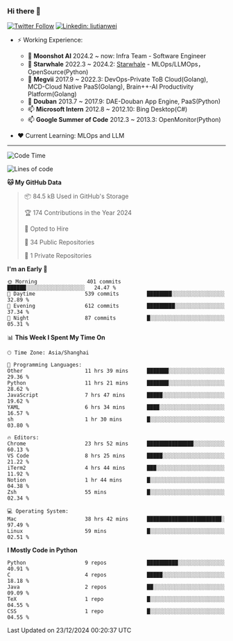 ### Hi there 👋

[![Twitter Follow](https://img.shields.io/twitter/follow/tianweidut?style=social)](https://twitter.com/tianweidut)
[![Linkedin: liutianwei](https://img.shields.io/badge/-liutianwei-blue?style=flat-square&logo=Linkedin&logoColor=white&link=https://www.linkedin.com/in/liutianwei/)](https://www.linkedin.com/in/liutianwei/)

- ⚡ Working Experience:
  - 🔭 **Moonshot AI**  2024.2 ~ now: Infra Team - Software Engineer
  - 🌱 **Starwhale** 2022.3 ~ 2024.2: [Starwhale](https://github.com/star-whale/starwhale) - MLOps/LLMOps，OpenSource(Python)
  - 🌱 **Megvii** 2017.9 ~ 2022.3: DevOps-Private ToB Cloud(Golang), MCD-Cloud Native PaaS(Golang), Brain++-AI Productivity Platform(Golang)
  - 🌱 **Douban** 2013.7 ~ 2017.9: DAE-Douban App Engine, PaaS(Python)
  - 📫 **Microsoft Intern** 2012.8 ~ 2012.10: Bing Desktop(C#)
  - 📫 **Google Summer of Code** 2012.3 ~ 2013.3: OpenMonitor(Python)

- ❤️ Current Learning: MLOps and LLM

---
<!--START_SECTION:waka-->
![Code Time](http://img.shields.io/badge/Code%20Time-6%2C534%20hrs%2039%20mins-blue)

![Lines of code](https://img.shields.io/badge/From%20Hello%20World%20I%27ve%20Written-1.0%20million%20lines%20of%20code-blue)

**🐱 My GitHub Data** 

> 📦 84.5 kB Used in GitHub's Storage 
 > 
> 🏆 174 Contributions in the Year 2024
 > 
> 💼 Opted to Hire
 > 
> 📜 34 Public Repositories 
 > 
> 🔑 1 Private Repositories 
 > 
**I'm an Early 🐤** 

```text
🌞 Morning                401 commits         ██████░░░░░░░░░░░░░░░░░░░   24.47 % 
🌆 Daytime                539 commits         ████████░░░░░░░░░░░░░░░░░   32.89 % 
🌃 Evening                612 commits         █████████░░░░░░░░░░░░░░░░   37.34 % 
🌙 Night                  87 commits          █░░░░░░░░░░░░░░░░░░░░░░░░   05.31 % 
```


📊 **This Week I Spent My Time On** 

```text
🕑︎ Time Zone: Asia/Shanghai

💬 Programming Languages: 
Other                    11 hrs 39 mins      ███████░░░░░░░░░░░░░░░░░░   29.36 % 
Python                   11 hrs 21 mins      ███████░░░░░░░░░░░░░░░░░░   28.62 % 
JavaScript               7 hrs 47 mins       █████░░░░░░░░░░░░░░░░░░░░   19.62 % 
YAML                     6 hrs 34 mins       ████░░░░░░░░░░░░░░░░░░░░░   16.57 % 
sh                       1 hr 30 mins        █░░░░░░░░░░░░░░░░░░░░░░░░   03.80 % 

🔥 Editors: 
Chrome                   23 hrs 52 mins      ███████████████░░░░░░░░░░   60.13 % 
VS Code                  8 hrs 25 mins       █████░░░░░░░░░░░░░░░░░░░░   21.22 % 
iTerm2                   4 hrs 44 mins       ███░░░░░░░░░░░░░░░░░░░░░░   11.92 % 
Notion                   1 hr 44 mins        █░░░░░░░░░░░░░░░░░░░░░░░░   04.38 % 
Zsh                      55 mins             █░░░░░░░░░░░░░░░░░░░░░░░░   02.34 % 

💻 Operating System: 
Mac                      38 hrs 42 mins      ████████████████████████░   97.49 % 
Linux                    59 mins             █░░░░░░░░░░░░░░░░░░░░░░░░   02.51 % 
```

**I Mostly Code in Python** 

```text
Python                   9 repos             ██████████░░░░░░░░░░░░░░░   40.91 % 
C                        4 repos             █████░░░░░░░░░░░░░░░░░░░░   18.18 % 
Java                     2 repos             ██░░░░░░░░░░░░░░░░░░░░░░░   09.09 % 
TeX                      1 repo              █░░░░░░░░░░░░░░░░░░░░░░░░   04.55 % 
CSS                      1 repo              █░░░░░░░░░░░░░░░░░░░░░░░░   04.55 % 
```




 Last Updated on 23/12/2024 00:20:37 UTC
<!--END_SECTION:waka-->
